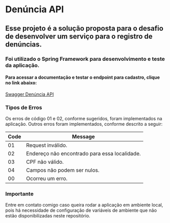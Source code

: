 # Denúncia API

## Esse projeto é a solução proposta para o desafio de desenvolver um serviço para o registro de denúncias. 
### Foi utilizado o Spring Framework para desenvolvimento e teste da aplicação.

#### Para acessar a documentação e testar o endpoint para cadastro, clique no link abaixo:
[Swagger Denúncia API](https://denuncia-api-production.up.railway.app/swagger-ui/) 

### Tipos de Erros 

Os erros de código 01 e 02, conforme sugeridos, foram implementados na aplicação. Outros erros foram implementados, conforme descrito a seguir:

| Code | Message                                       |
| ---- | --------------------------------------------- |
| 01   | Request inválido.                             |
| 02   | Endereço não encontrado para essa localidade. |
| 03   | CPF não válido.                               |
| 04   | Campos não podem ser nulos.                   |
| 00   | Ocorreu um erro.                              |

### Importante
Entre em contato comigo caso queira rodar a aplicação em ambiente local, pois há necessidade de configuração de variáveis de ambiente que não estão disponibilizadas neste repositório.

